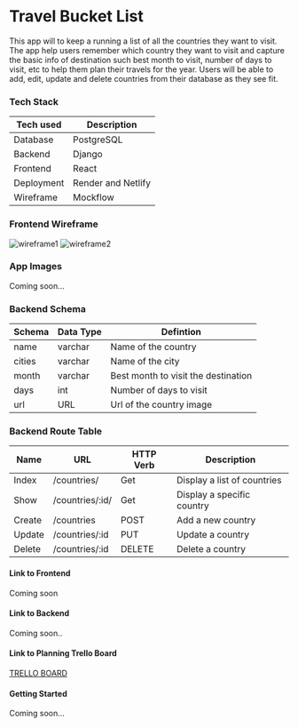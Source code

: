 # Travel Bucket List

This app will to keep a running a list of all the countries they want to visit. The app help users remember which country they want to visit and capture the basic info of destination such best month to visit, number of days to visit, etc to help them plan their travels for the year. Users will be able to add, edit, update and delete countries from their database as they see fit.


 ### Tech Stack

| Tech used | Description |
|-----|------|
| Database | PostgreSQL|
| Backend | Django|
| Frontend | React |
| Deployment | Render and Netlify |
| Wireframe | Mockflow |


 ### Frontend Wireframe

 ![wireframe1](https://i.imgur.com/NnbAKcB.png)
 ![wireframe2](https://i.imgur.com/LVj83bt.png)

 ### App Images
 Coming soon...
 <!-- ![app screenshots 1](https://i.imgur.com/ndwzPiR.png)
 ![app screenshots 2](https://i.imgur.com/rJRVrtr.png)
 ![app screenshots 3](https://i.imgur.com/s2YfoZa.png)
 ![app screenshots 4](https://i.imgur.com/OYWUwFx.png)
 ![app screenshots 5](https://i.imgur.com/0pF80aw.png) -->

### Backend Schema
| Schema | Data Type   | Defintion   |
|-----|------|-----|
| name | varchar | Name of the country   |
| cities | varchar | Name of the city  |
| month | varchar | Best month to visit the destination    |
| days | int | Number of days to visit   |
| url | URL | Url of the country image |


### Backend Route Table


| Name | URL | HTTP Verb | Description |  
|-----|------|-----|------|
| Index | /countries/ | Get | Display a list of countries|
| Show | /countries/:id/ | Get | Display a specific country|
| Create | /countries | POST | Add a new country|
| Update | /countries/:id | PUT | Update a country |
| Delete | /countries/:id | DELETE | Delete a country |


#### Link to Frontend
Coming soon
<!-- [My Project Live Page](https://menu-make-2.onrender.com/menu/) -->

#### Link to Backend
 Coming soon..
<!-- [My Project Live Page](https://menu-make-2.onrender.com/menu/) -->

#### Link to Planning Trello Board
[TRELLO BOARD](https://trello.com/invite/b/9WKqFaBN/ATTIb532bebbf1162c5d4822f09258beb444B83DF217/travel-bucket-list-app)

####  Getting Started
Coming soon...

<!-- - Click on "create new menu items" button to add new menu items to your menu!
- To learn more about an item, tap on the image of the item.
- To delete an item, click on the item and then tap the delete button.
- To edit an item, click on the item and then tap the edit button. This will navigate you to the edit page. Then edit the item and click the update button to make changes to the menu item. -->